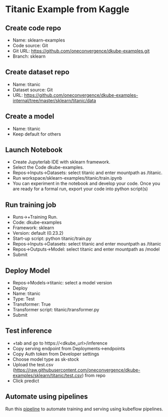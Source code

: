 # Titanic Example from Kaggle

## Create code repo
- Name: sklearn-examples
- Code source: Git
- Git URL: https://github.com/oneconvergence/dkube-examples.git
- Branch: sklearn

## Create dataset repo
- Name: titanic
- Dataset source: Git
- URL: https://github.com/oneconvergence/dkube-examples-internal/tree/master/sklearn/titanic/data


## Create a model
- Name: titanic
- Keep default for others


## Launch Notebook
- Create Jupyterlab IDE with sklearn framework.
- Select the Code dkube-examples.
- Repos->Inputs->Datasets: select titanic and enter mountpath as /titanic.
- Run workspace/sklearn-examples/titanic/train.ipynb
- You can experiment in the notebook and develop your code. Once you are ready for a formal run, export your code into python script(s)

## Run training job
 - Runs->+Training Run.
 - Code: dkube-examples
 - Framework: sklearn
 - Version: default (0.23.2)
 - Start-up script: python titanic/train.py
 - Repos->Inputs->Datasets: select titanic and enter mountpath as /titanic
 - Repos->Outputs->Model: select titanic and enter mountpath as /model
 - Submit

## Deploy Model
- Repos->Models->titanic: select a model version
- Deploy
- Name: titanic
- Type: Test
- Transformer: True
- Transformer script: titanic/transformer.py
- Submit

## Test inference
- +tab and go to https://<dkube_url>/inference
- Copy serving endpoint from Deployments->endpoints
- Copy Auth token from Developer settings
- Choose model type as sk-stock
- Upload the test.csv (https://raw.githubusercontent.com/oneconvergence/dkube-examples/sklearn/titanic/test.csv) from repo
- Click predict

## Automate using pipelines
Run this [pipeline](https://github.com/oneconvergence/dkube-examples/blob/sklearn/titanic/pipeline.ipynb) to automate training and serving using kubeflow pipelines.


